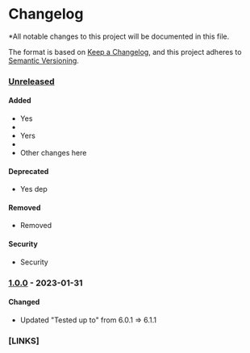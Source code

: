 <!-- This file is maintained using the changelogger cli tool. Do not modify this file by hand.-->
# Changelog
*All notable changes to this project will be documented in this file.

The format is based on [Keep a Changelog](https://keepachangelog.com/en/1.0.0/),
and this project adheres to [Semantic Versioning](https://semver.org/spec/v2.0.0.html).

### [Unreleased]

#### Added
- Yes
- 
- Yers
- 
- Other changes here
#### Deprecated
- Yes dep
#### Removed
- Removed
#### Security
- Security

### [1.0.0] - 2023-01-31

#### Changed

- Updated "Tested up to" from 6.0.1 => 6.1.1

### [LINKS]

[Unreleased]: https://github.com/award28/changelogger/compare/1.0.0...HEAD
[1.0.0]: https://github.com/award28/changelogger/commit/a284a424df9fe41121f5101b9a9471aa91fad7c4
